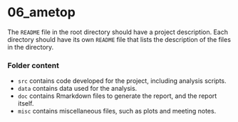 # 06_ametop

The `README` file in the root directory should have a project description. Each directory should have its own `README` file that lists the description of the files in the directory.


### Folder content

 - `src` contains code developed for the project, including analysis scripts.
 - `data` contains data used for the analysis.
 - `doc` contains Rmarkdown files to generate the report, and the report itself.
 - `misc` contains miscellaneous files, such as plots and meeting notes.
